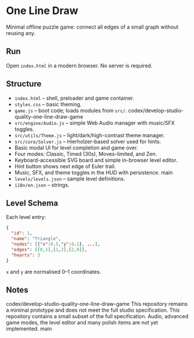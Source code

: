 # One Line Draw

Minimal offline puzzle game: connect all edges of a small graph without reusing any.

## Run
Open `index.html` in a modern browser. No server is required.

## Structure
- `index.html` – shell, preloader and game container.
- `styles.css` – basic theming.
- `game.js` – boot code; loads modules from `src/`.
codex/develop-studio-quality-one-line-draw-game
- `src/engine/Audio.js` – simple Web Audio manager with music/SFX toggles.
- `src/utils/Theme.js` – light/dark/high-contrast theme manager.
- `src/core/Solver.js` – Hierholzer-based solver used for hints.
- Basic modal UI for level completion and game over.
- Four modes: Classic, Timed (30s), Moves-limited, and Zen.
- Keyboard-accessible SVG board and simple in-browser level editor.
- Hint button shows next edge of Euler trail.
- Music, SFX, and theme toggles in the HUD with persistence.
main
- `levels/levels.json` – sample level definitions.
- `i18n/en.json` – strings.

## Level Schema
Each level entry:
```json
{
  "id": 1,
  "name": "Triangle",
  "nodes": [{"x":0.5,"y":0.1}, ...],
  "edges": [[0,1],[1,2],[2,0]],
  "hearts": 3
}
```
`x` and `y` are normalised 0–1 coordinates.

## Notes
codex/develop-studio-quality-one-line-draw-game
This repository remains a minimal prototype and does not meet the full studio specification.
This repository contains a small subset of the full specification. Audio, advanced game modes, the level editor and many polish items are not yet implemented.
main
